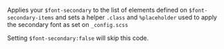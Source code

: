 Applies your `$font-secondary` to the list of elements defined on `$font-secondary-items` and sets a helper `.class` and `%placeholder` used to apply the secondary font as set on `_config.scss`

Setting `$font-secondary:false` will skip this code.


